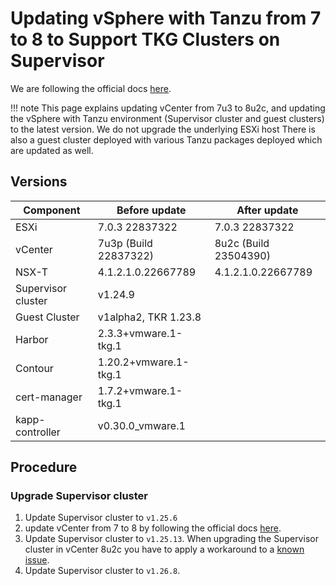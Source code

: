 # Updating vSphere with Tanzu from 7 to 8 to Support TKG Clusters on Supervisor

We are following the official docs [here](https://docs.vmware.com/en/VMware-vSphere/8.0/vsphere-with-tanzu-tkg/GUID-F68DF779-F52E-4970-8460-6177BF601DC2.html).

!!! note
    This page explains updating vCenter from 7u3 to 8u2c, and updating the vSphere with Tanzu environment (Supervisor cluster and guest clusters) to the latest version. We do not upgrade the underlying ESXi host There is also a guest cluster deployed with various Tanzu packages deployed which are updated as well.

## Versions

| Component |  Before update | After update  |
|---|---|---|
| ESXi  | 7.0.3 22837322  | 7.0.3 22837322  |
| vCenter  |  7u3p (Build 22837322) |  8u2c (Build 23504390) |
| NSX-T  |  4.1.2.1.0.22667789   |  4.1.2.1.0.22667789  |
|  Supervisor cluster |  v1.24.9 |   |
| Guest Cluster | v1alpha2, TKR 1.23.8  |   |
|  Harbor  | 2.3.3+vmware.1-tkg.1  |   |
|  Contour | 1.20.2+vmware.1-tkg.1  |   |
|  cert-manager | 1.7.2+vmware.1-tkg.1  |   |
|  kapp-controller | v0.30.0_vmware.1  |   |

## Procedure

### Upgrade Supervisor cluster

1. Update Supervisor cluster to `v1.25.6`
2. update vCenter from 7 to 8 by following the official docs [here](https://docs.vmware.com/en/VMware-vSphere/8.0/vsphere-vcenter-upgrade/GUID-30485437-B107-42EC-A0A8-A03334CFC825.html).
3. Update Supervisor cluster to `v1.25.13`. When upgrading the Supervisor cluster in vCenter 8u2c you have to apply a workaround to a [known issue](https://ikb.vmware.com/s/article/97660).
4. Update Supervisor cluster to `v1.26.8`.

